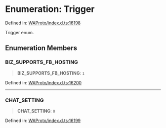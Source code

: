# Enumeration: Trigger

Defined in: [WAProto/index.d.ts:16198](https://github.com/Fokusdotid/Baileys/blob/b457796e9982984bfe7323cdd6fea8bc613c4ed0/WAProto/index.d.ts#L16198)

Trigger enum.

## Enumeration Members

### BIZ\_SUPPORTS\_FB\_HOSTING

> **BIZ\_SUPPORTS\_FB\_HOSTING**: `1`

Defined in: [WAProto/index.d.ts:16200](https://github.com/Fokusdotid/Baileys/blob/b457796e9982984bfe7323cdd6fea8bc613c4ed0/WAProto/index.d.ts#L16200)

***

### CHAT\_SETTING

> **CHAT\_SETTING**: `0`

Defined in: [WAProto/index.d.ts:16199](https://github.com/Fokusdotid/Baileys/blob/b457796e9982984bfe7323cdd6fea8bc613c4ed0/WAProto/index.d.ts#L16199)
